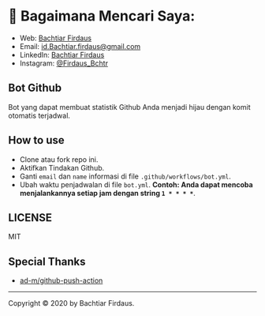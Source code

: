 # 🚀 Bagaimana Mencari Saya:

- Web: [Bachtiar Firdaus](https://bachtiar-firdaus.github.io)
- Email: [id.Bachtiar.firdaus@gmail.com](id.Bachtiar.firdaus@gmail.com)
- LinkedIn: [Bachtiar Firdaus](https://www.linkedin.com/in/bachtiar-firdaus-64b35419b/)
- Instagram: [@Firdaus_Bchtr](https://www.instagram.com/Firdaus_bchtr/)

## Bot Github

Bot yang dapat membuat statistik Github Anda menjadi hijau dengan komit otomatis terjadwal.

## How to use

- Clone atau fork repo ini.
- Aktifkan Tindakan Github.
- Ganti `email` dan `name` informasi di file `.github/workflows/bot.yml`.
- Ubah waktu penjadwalan di file `bot.yml`. **Contoh: Anda dapat mencoba menjalankannya setiap jam dengan string `1 * * * *`**.

## LICENSE

MIT

## Special Thanks

- [ad-m/github-push-action](https://github.com/ad-m/github-push-action)

---

Copyright © 2020 by Bachtiar Firdaus.
